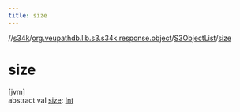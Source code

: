 ```yaml
---
title: size
---
```

//[s34k](../../../index.html)/[org.veupathdb.lib.s3.s34k.response.object](../index.html)/[S3ObjectList](index.html)/[size](size.html)



# size



[jvm]\
abstract val [size](size.html): [Int](https://kotlinlang.org/api/latest/jvm/stdlib/kotlin/-int/index.html)




